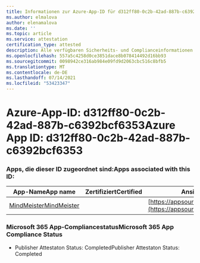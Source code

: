 ```yaml
---
title: Informationen zur Azure-App-ID für d312ff80-0c2b-42ad-887b-c6392bcf6353
ms.author: elmalova
author: elenamalova
ms.date: ''
ms.topic: article
ms.service: attestation
certification_type: attested
description: Alle verfügbaren Sicherheits- und Complianceinformationen für d312ff80-0c2b-42ad-887b-c6392bcf6353.
ms.openlocfilehash: 557a5c4258d0ce3851dace8b078414492d16bb93
ms.sourcegitcommit: 0098942ce316ab984e09fd9d2063cbc516c8bfb5
ms.translationtype: MT
ms.contentlocale: de-DE
ms.lasthandoff: 07/14/2021
ms.locfileid: "53423347"
---
```

# <a name="azure-app-id-d312ff80-0c2b-42ad-887b-c6392bcf6353"></a><span data-ttu-id="8b71e-103">Azure-App-ID: d312ff80-0c2b-42ad-887b-c6392bcf6353</span><span class="sxs-lookup"><span data-stu-id="8b71e-103">Azure App ID: d312ff80-0c2b-42ad-887b-c6392bcf6353</span></span>


### <a name="apps-associated-with-this-id"></a><span data-ttu-id="8b71e-104">Apps, die dieser ID zugeordnet sind:</span><span class="sxs-lookup"><span data-stu-id="8b71e-104">Apps associated with this ID:</span></span>
| <span data-ttu-id="8b71e-105">**App-Name**</span><span class="sxs-lookup"><span data-stu-id="8b71e-105">**App name**</span></span> | <span data-ttu-id="8b71e-106">**Zertifiziert**</span><span class="sxs-lookup"><span data-stu-id="8b71e-106">**Certified**</span></span> | <span data-ttu-id="8b71e-107">**Ansicht in AppSource**</span><span class="sxs-lookup"><span data-stu-id="8b71e-107">**View in AppSource**</span></span> |
|-|-|-|
| [<span data-ttu-id="8b71e-108">MindMeister</span><span class="sxs-lookup"><span data-stu-id="8b71e-108">MindMeister</span></span>](https://docs.microsoft.com/en-us/microsoft-365-app-certification/forward/WA104381116) |  | [https://appsource.microsoft.com/product/office/WA104381116](https://appsource.microsoft.com/product/office/WA104381116) |

### <a name="microsoft-365-app-compliance-status"></a><span data-ttu-id="8b71e-109">Microsoft 365 App-Compliancestatus</span><span class="sxs-lookup"><span data-stu-id="8b71e-109">Microsoft 365 App Compliance Status</span></span>
- <span data-ttu-id="8b71e-110">Publisher Attestaton Status: Completed</span><span class="sxs-lookup"><span data-stu-id="8b71e-110">Publisher Attestaton Status: Completed</span></span>
